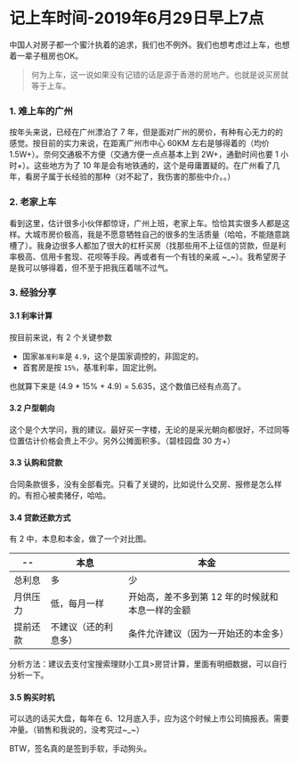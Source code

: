 # 记上车时间-2019年6月29日早上7点

中国人对房子都一个蜜汁执着的追求，我们也不例外。我们也想考虑过上车，也想着一辈子租房也OK。

> 何为上车，这一说如果没有记错的话是源于香港的房地产。也就是说买房就等于上车。

### 1. 难上车的广州

按年头来说，已经在广州漂泊了 7 年，但是面对广州的房价，有种有心无力的的感觉。按目前的实力来说，在距离广州市中心 60KM 左右是够得着的（均价 1.5W+）。奈何交通极不方便（交通方便一点点基本上到 2W+，通勤时间也要 1 小时+）。这些地方为了 10 年是会有地铁通的，这个是毋庸置疑的。在广州看了几年，看房子属于长经验的那种（对不起了，我伤害的那些中介。。）

### 2. 老家上车

看到这里，估计很多小伙伴都惊讶，广州上班，老家上车。恰恰其实很多人都是这样。大城市房价极高，我是不愿意牺牲自己的很多的生活质量（哈哈，不能随意跳槽了）。我身边很多人都加了很大的杠杆买房（找那些用不上征信的贷款，但是利率极高、信用卡套现、花呗等手段。再或者有一个有钱的亲戚 ~_~）。我希望房子是我可以够得着，但不至于把我压着喘不过气。

### 3. 经验分享
#### 3.1 利率计算
按目前来说，有 2 个关键参数

* 国家`基准利率`是 `4.9`，这个是国家调控的，非固定的。
* 首套房是按 `15%`，基准利率，固定比例。

也就算下来是 (4.9 * 15% + 4.9) = 5.635，这个数值已经有点高了。

#### 3.2 户型朝向
这个是个大学问，我的建议。最好买一字楼，无论的是采光朝向都很好，不过同等位置估计价格会贵上不少。另外公摊面积多。（碧桂园盘 30 方+）

#### 3.3 认购和贷款
合同条款很多，没有全部看完。只看了关键的，比如说什么交房、报修是怎么样的。有担心被卖猪仔，哈哈。

#### 3.4 贷款还款方式
有 2 中，本息和本金，做了一个对比图。

| --| 本息 | 本金  |
| --- | --- | --- |
| 总利息 | 多 | 少 |
| 月供压力 | 低，每月一样 | 开始高，差不多到第 12 年的时候就和本息一样的金额 |
| 提前还款| 不建议（还的利息多） | 条件允许建议（因为一开始还的本金多） |

分析方法：建议去支付宝搜索理财小工具>房贷计算，里面有明细数据，可以自行分析一下。

#### 3.5 购买时机
可以选的话买大盘，每年在 6、12月底入手，应为这个时候上市公司搞报表。需要冲量。（销售和我说的，没考究过~_~）

BTW，签名真的是签到手软，手动狗头。



